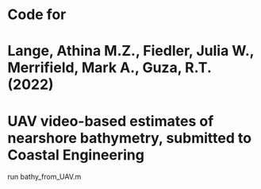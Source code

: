 # Code for 
# Lange, Athina M.Z., Fiedler, Julia W., Merrifield, Mark A., Guza, R.T. (2022)
# UAV video-based estimates of nearshore bathymetry, submitted to Coastal Engineering


run bathy_from_UAV.m
